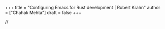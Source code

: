 +++
title = "Configuring Emacs for Rust development | Robert Krahn"
author = ["Chahak Mehta"]
draft = false
+++

//

